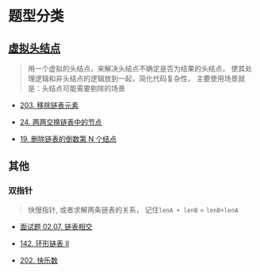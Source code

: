 # 题型分类

## [虚拟头结点](./虚拟头节点.md)

> 用一个虚拟的头结点，来解决头结点不确定是否为结果的头结点， 使其处理逻辑和非头结点的逻辑放到一起，简化代码复杂性， 主要使用场景就是：头结点可能需要剔除的场景

- [203. 移除链表元素](https://leetcode.cn/problems/remove-linked-list-elements/)

- [24. 两两交换链表中的节点](https://leetcode.cn/problems/swap-nodes-in-pairs/)
- [19. 删除链表的倒数第 N 个结点](https://leetcode.cn/problems/remove-nth-node-from-end-of-list/)

## 其他

### 双指针

> 快慢指针, 或者求解两条链表的关系， 记住`lenA + lenB` = `lenB+lenA`

- [面试题 02.07. 链表相交](https://leetcode.cn/problems/intersection-of-two-linked-lists-lcci/)

- [142. 环形链表 II](https://leetcode.cn/problems/linked-list-cycle-ii/)

- [202. 快乐数](../../list/202.快乐数.md)
